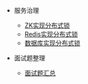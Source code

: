 - 服务治理

  - [ZK实现分布式锁](distri/lock/zklock.md)
  - [Redis实现分布式锁](distri/lock/redislock.md)
  - [数据库实现分布式锁](distri/lock/dblock.md)
  

- 面试题整理

  - [面试题汇总](distri/lock/qa.md)

